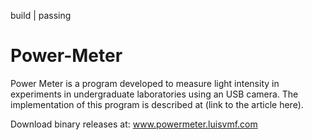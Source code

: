 build | passing
# Power-Meter
Power Meter is a program developed to measure light intensity in experiments in undergraduate laboratories using an USB camera. The implementation of this program is described at (link to the article here).

Download binary releases at:
<a href="http://powermeter.luisvmf.com" target="_blank">www.powermeter.luisvmf.com</a>
